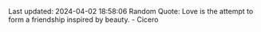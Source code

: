 Last updated: 2024-04-02 18:58:06
Random Quote: Love is the attempt to form a friendship inspired by beauty. - Cicero